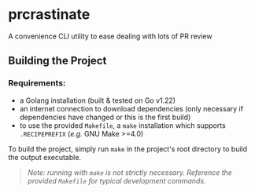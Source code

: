 # prcrastinate

A convenience CLI utility to ease dealing with lots of PR review

## Building the Project

### Requirements:

- a Golang installation (built & tested on Go v1.22)
- an internet connection to download dependencies (only necessary if dependencies have changed or
  this is the first build)
- to use the provided `Makefile`, a `make` installation which supports `.RECIPEPREFIX` (_e.g._ GNU
  Make >=4.0)

To build the project, simply run `make` in the project's root directory to build the output
executable.

> _Note: running with `make` is not strictly necessary. Reference the provided `Makefile` for
> typical development commands._
